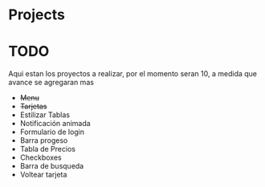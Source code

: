 # Projects

# TODO
Aqui estan los proyectos a realizar, por el momento seran 10, a medida que avance se agregaran mas
- <s>Menu</s>
- <s>Tarjetas</s>
- Estilizar Tablas
- Notificación animada
- Formulario de login
- Barra progeso
- Tabla de Precios
- Checkboxes
- Barra de busqueda
- Voltear tarjeta
